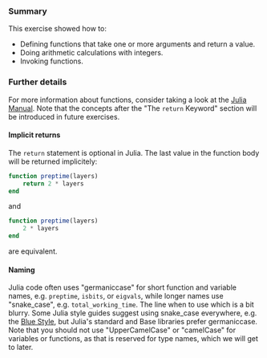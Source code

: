 ### Summary

This exercise showed how to:

- Defining functions that take one or more arguments and return a value.
- Doing arithmetic calculations with integers.
- Invoking functions.

### Further details

For more information about functions, consider taking a look at the [Julia Manual][functions]. Note that the concepts after the "The `return` Keyword" section will be introduced in future exercises.

#### Implicit returns

The `return` statement is optional in Julia.
The last value in the function body will be returned implicitely:

```julia
function preptime(layers)
    return 2 * layers
end
```

and

```julia
function preptime(layers)
    2 * layers
end
```

are equivalent.

#### Naming

Julia code often uses "germaniccase" for short function and variable names, e.g. `preptime`, `isbits`, or `eigvals`, while longer names use "snake_case", e.g. `total_working_time`.
The line when to use which is a bit blurry.
Some Julia style guides suggest using snake_case everywhere, e.g. the [Blue Style][blue-style], but Julia's standard and Base libraries prefer germaniccase.
Note that you should not use "UpperCamelCase" or "camelCase" for variables or functions, as that is reserved for type names, which we will get to later.

[blue-style]: https://github.com/invenia/BlueStyle
[functions]: https://docs.julialang.org/en/v1/manual/functions/
